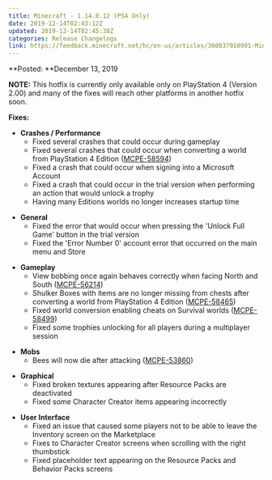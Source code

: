 ```yaml
---
title: Minecraft - 1.14.0.12 (PS4 Only)
date: 2019-12-14T02:43:12Z
updated: 2019-12-14T02:45:38Z
categories: Release Changelogs
link: https://feedback.minecraft.net/hc/en-us/articles/360037910991-Minecraft-1-14-0-12-PS4-Only
---
```


**Posted: **December 13, 2019

**NOTE:** This hotfix is currently only available only on PlayStation 4 (Version 2.00) and many of the fixes will reach other platforms in another hotfix soon.

**Fixes:**

- **Crashes / Performance**
  - Fixed several crashes that could occur during gameplay
  - Fixed several crashes that could occur when converting a world from PlayStation 4 Edition ([MCPE-58594](https://bugs.mojang.com/browse/MCPE-58594))
  - Fixed a crash that could occur when signing into a Microsoft Account
  - Fixed a crash that could occur in the trial version when performing an action that would unlock a trophy
  - Having many Editions worlds no longer increases startup time

<!-- -->

- **General**
  - Fixed the error that would occur when pressing the 'Unlock Full Game' button in the trial version
  - Fixed the 'Error Number 0' account error that occurred on the main menu and Store

<!-- -->

- **Gameplay**
  - View bobbing once again behaves correctly when facing North and South ([MCPE-56214](https://bugs.mojang.com/browse/MCPE-56214))
  - Shulker Boxes with items are no longer missing from chests after converting a world from PlayStation 4 Edition ([MCPE-58465](https://bugs.mojang.com/browse/MCPE-58465))
  - Fixed world conversion enabling cheats on Survival worlds ([MCPE-58499](https://bugs.mojang.com/browse/MCPE-58499))
  - Fixed some trophies unlocking for all players during a multiplayer session

<!-- -->

- **Mobs**
  - Bees will now die after attacking ([MCPE-53860](https://bugs.mojang.com/browse/MCPE-53860))

<!-- -->

- **Graphical**
  - Fixed broken textures appearing after Resource Packs are deactivated
  - Fixed some Character Creator items appearing incorrectly

<!-- -->

- **User Interface**
  - Fixed an issue that caused some players not to be able to leave the Inventory screen on the Marketplace
  - Fixes to Character Creator screens when scrolling with the right thumbstick
  - Fixed placeholder text appearing on the Resource Packs and Behavior Packs screens
